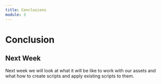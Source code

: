 ```yaml
---
title: Conclusions
module: 3
---
```


# Conclusion

## Next Week

Next week we will look at what it will be like to work with our assets and what how to create scripts and apply existing scripts to them.

